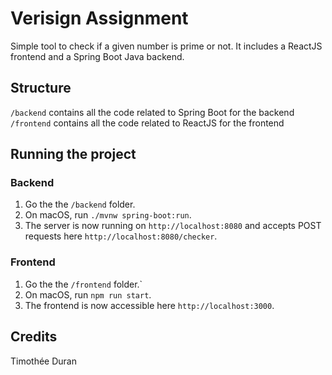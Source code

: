 # Verisign Assignment
Simple tool to check if a given number is prime or not. It includes a ReactJS frontend and a Spring Boot Java backend.

## Structure

`/backend` contains all the code related to Spring Boot for the backend
`/frontend` contains all the code related to ReactJS for the frontend

## Running the project

### Backend

1. Go the the `/backend` folder.
2. On macOS, run `./mvnw spring-boot:run`.
3. The server is now running on `http://localhost:8080` and accepts POST requests here `http://localhost:8080/checker`.

### Frontend

1. Go the the `/frontend` folder.`
2. On macOS, run `npm run start`.
3. The frontend is now accessible here `http://localhost:3000`.

## Credits
Timothée Duran